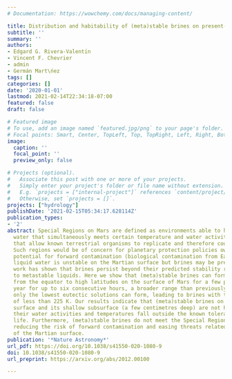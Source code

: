```yaml
---
# Documentation: https://wowchemy.com/docs/managing-content/

title: Distribution and habitability of (meta)stable brines on present-day Mars
subtitle: ''
summary: ''
authors:
- Edgard G. Rivera-Valentı́n
- Vincent F. Chevrier
- admin
- Germán Mart\ńez
tags: []
categories: []
date: '2020-01-01'
lastmod: 2021-02-14T22:34:18-07:00
featured: false
draft: false

# Featured image
# To use, add an image named `featured.jpg/png` to your page's folder.
# Focal points: Smart, Center, TopLeft, Top, TopRight, Left, Right, BottomLeft, Bottom, BottomRight.
image:
  caption: ''
  focal_point: ''
  preview_only: false

# Projects (optional).
#   Associate this post with one or more of your projects.
#   Simply enter your project's folder or file name without extension.
#   E.g. `projects = ["internal-project"]` references `content/project/deep-learning/index.md`.
#   Otherwise, set `projects = []`.
projects: ["hydrology"]
publishDate: '2021-02-15T05:34:17.628114Z'
publication_types:
- '2'
abstract: Special Regions on Mars are defined as environments able to host liquid
  water that simultaneously meets certain temperature and water activity requirements
  that allow known terrestrial organisms to replicate and therefore could be habitable.
  Such regions would be of concern for planetary protection policies owing to the
  potential for forward contamination (biological contamination from Earth). Pure
  liquid water is unstable on the Martian surface but brines may be present. Experimental
  work has shown that brines persist beyond their predicted stability region, leading
  to metastable liquids. Here we show that (meta)stable brines can form and persist
  from the equator to high latitudes on the surface of Mars for a few percent of the
  year for up to six consecutive hours, a broader range than previously thought. However,
  only the lowest eutectic solutions can form, leading to brines with temperatures
  of less than 225 K. Our results indicate that (meta)stable brines on the Martian
  surface and its shallow subsurface (a few centimetres deep) are not habitable because
  their water activities and temperatures fall outside the known tolerances for terrestrial
  life. Furthermore, (meta)stable brines do not meet the Special Region requirements,
  reducing the risk of forward contamination and easing threats related to the exploration
  of the Martian surface.
publication: '*Nature Astronomy*'
url_pdf: https://doi.org/10.1038/s41550-020-1080-9
doi: 10.1038/s41550-020-1080-9
url_preprint: https://arxiv.org/abs/2012.00100

---
```

